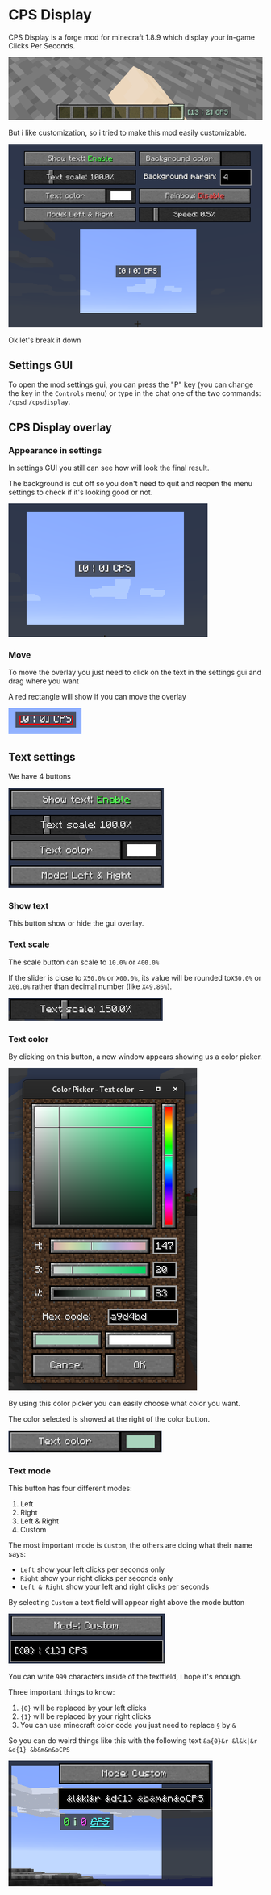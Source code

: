# CPS Display

CPS Display is a forge mod for minecraft 1.8.9 which display your in-game Clicks Per Seconds.

![Example](demo_imgs/example.png "Example")

But i like customization, so i tried to make this mod easily customizable.

![All Settings](demo_imgs/all_settings.png)

Ok let's break it down

## Settings GUI

To open the mod settings gui, you can press the "P" key (you can change the key in the `Controls` menu) or type in the chat one of the two commands: `/cpsd` `/cpsdisplay`.

## CPS Display overlay

### Appearance in settings

In settings GUI you still can see how will look the final result.

The background is cut off so you don't need to quit and reopen the menu settings to check if it's looking good or not.

![Overlay](demo_imgs/gui_overlay.png)

### Move

To move the overlay you just need to click on the text in the settings gui and drag where you want

A red rectangle will show if you can move the overlay

![Move Overlay](demo_imgs/move_overlay.png)

## Text settings

We have 4 buttons

![All Text Settings](demo_imgs/text_settings.png)

### Show text

This button show or hide the gui overlay.

### Text scale

The scale button can scale to `10.0%` or `400.0%`

If the slider is close to `X50.0%` or `X00.0%`, its value will be rounded to`X50.0%` or `X00.0%` rather than decimal number (like `X49.86%`).

![Rounded Text Scale](demo_imgs/text_settings_scale_150.png)

### Text color

By clicking on this button, a new window appears showing us a color picker.

![Text Color Picker](demo_imgs/text_settings_colorpicker.png)

By using this color picker you can easily choose what color you want.

The color selected is showed at the right of the color button.

![Text Color Button Custom Color](demo_imgs/text_settings_colorbutton_with_custom_color.png)

### Text mode

This button has four different modes:
1. Left
2. Right
3. Left & Right
4. Custom

The most important mode is `Custom`, the others are doing what their name says:

- `Left` show your left clicks per seconds only
- `Right` show your right clicks per seconds only
- `Left & Right` show your left and right clicks per seconds

By selecting `Custom` a text field will appear right above the mode button

![Text Mode Custom](demo_imgs/text_settings_mode_custom.png)

You can write `999` characters inside of the textfield, i hope it's enough.

Three important things to know:
1. `{0}` will be replaced by your left clicks
2. `{1}` will be replaced by your right clicks
3. You can use minecraft color code you just need to replace `§` by `&`

So you can do weird things like this with the following text `&a{0}&r &l&k|&r &d{1} &b&m&n&oCPS`

![Text Mode Customized](demo_imgs/text_settings_mode_customized.png)